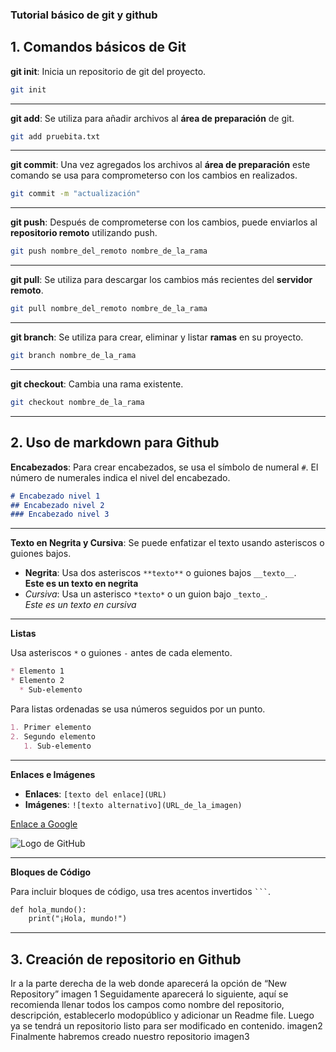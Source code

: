 ### Tutorial básico de git y github

## 1. Comandos básicos de Git

**git init**: Inicia un repositorio de git del proyecto.
```bash
git init
```
---
**git add**: Se utiliza para añadir archivos al **área de preparación** de git.
```bash
git add pruebita.txt
```
---
**git commit**: Una vez agregados los archivos al **área de preparación** este comando se usa para comprometerso con los cambios en realizados.
```bash
git commit -m "actualización"
```
---
**git push**: Después de comprometerse con los cambios, puede enviarlos al **repositorio remoto** utilizando push.
```bash
git push nombre_del_remoto nombre_de_la_rama
```
---
**git pull**:  Se utiliza para descargar los cambios más recientes del **servidor remoto**.
```bash
git pull nombre_del_remoto nombre_de_la_rama
```
---
**git branch**: Se utiliza para crear, eliminar y listar **ramas** en su proyecto. 
```bash
git branch nombre_de_la_rama
```
---
**git checkout**: Cambia una rama existente.
```bash
git checkout nombre_de_la_rama
```
---
## 2. Uso de markdown para Github

**Encabezados**: Para crear encabezados, se usa el símbolo de numeral `#`. El número de numerales indica el nivel del encabezado.
```markdown
# Encabezado nivel 1
## Encabezado nivel 2
### Encabezado nivel 3
```
---
**Texto en Negrita y Cursiva**: Se puede enfatizar el texto usando asteriscos o guiones bajos.

- **Negrita**: Usa dos asteriscos `**texto**` o guiones bajos `__texto__`. <br>
  **Este es un texto en negrita**
- *Cursiva*: Usa un asterisco `*texto*` o un guion bajo `_texto_`. <br>
  *Este es un texto en cursiva*

---
**Listas**

Usa asteriscos `*` o guiones `-` antes de cada elemento.
```markdown
* Elemento 1
* Elemento 2
  * Sub-elemento
```

Para listas ordenadas se usa números seguidos por un punto.
```markdown
1. Primer elemento
2. Segundo elemento
   1. Sub-elemento
```
---
**Enlaces e Imágenes**

- **Enlaces**: `[texto del enlace](URL)`
- **Imágenes**: `![texto alternativo](URL_de_la_imagen)`


[Enlace a Google](https://www.google.com)

![Logo de GitHub](https://github.githubassets.com/images/modules/logos_page/GitHub-Mark.png)


---
**Bloques de Código**

Para incluir bloques de código, usa tres acentos invertidos ```` ``` ````.

```markdown
def hola_mundo():
    print("¡Hola, mundo!")
```
---
## 3. Creación de repositorio en Github

Ir a la parte derecha de la web donde aparecerá la opción de “New Repository”
imagen 1
Seguidamente aparecerá lo siguiente, aquí se recomienda llenar todos los campos como 
nombre del repositorio, descripción, establecerlo modopúblico y adicionar un Readme file.
Luego ya se tendrá un repositorio listo para ser modificado en
contenido.
imagen2
Finalmente habremos creado nuestro repositorio
imagen3

